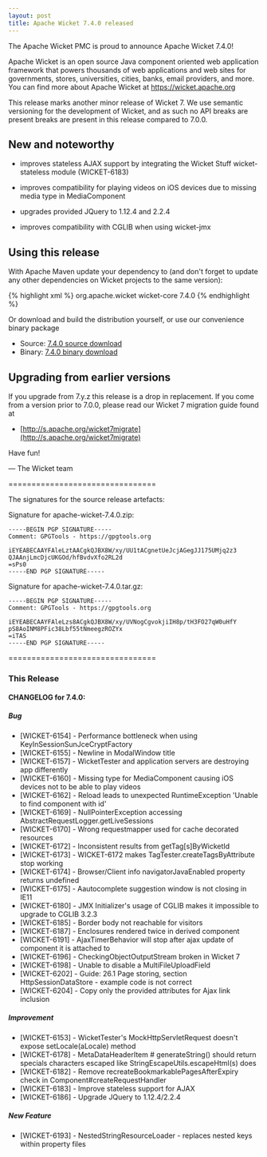```yaml
---
layout: post
title: Apache Wicket 7.4.0 released
---
```

The Apache Wicket PMC is proud to announce Apache Wicket 7.4.0!

Apache Wicket is an open source Java component oriented web application
framework that powers thousands of web applications and web sites for
governments, stores, universities, cities, banks, email providers, and
more. You can find more about Apache Wicket at https://wicket.apache.org

This release marks another minor release of Wicket 7. We
use semantic versioning for the development of Wicket, and as such no
API breaks are present breaks are present in this release compared to
7.0.0.

New and noteworthy
------------------

 - improves stateless AJAX support by integrating the Wicket Stuff
   wicket-stateless module (WICKET-6183)

 - improves compatibility for playing videos on iOS devices due to missing
   media type in MediaComponent

 - upgrades provided JQuery to 1.12.4 and 2.2.4

 - improves compatibility with CGLIB when using wicket-jmx

Using this release
------------------

With Apache Maven update your dependency to (and don't forget to
update any other dependencies on Wicket projects to the same version):

{% highlight xml %}
<dependency>
    <groupId>org.apache.wicket</groupId>
    <artifactId>wicket-core</artifactId>
    <version>7.4.0</version>
</dependency>
{% endhighlight %}

Or download and build the distribution yourself, or use our
convenience binary package

 * Source: [7.4.0 source download](http://www.apache.org/dyn/closer.cgi/wicket/7.4.0)
 * Binary: [7.4.0 binary download](http://www.apache.org/dyn/closer.cgi/wicket/7.4.0/binaries)

Upgrading from earlier versions
-------------------------------

If you upgrade from 7.y.z this release is a drop in replacement. If
you come from a version prior to 7.0.0, please read our Wicket 7
migration guide found at

 * [http://s.apache.org/wicket7migrate](http://s.apache.org/wicket7migrate)

Have fun!

— The Wicket team


================================

The signatures for the source release artefacts:


Signature for apache-wicket-7.4.0.zip:

    -----BEGIN PGP SIGNATURE-----
	Comment: GPGTools - https://gpgtools.org
	
	iEYEABECAAYFAleLztAACgkQJBX8W/xy/UU1tACgnetUeJcjAGegJJ175UMjq2z3
	QJAAnjLmcDjcUKGOd/hfBvdvXfo2RL2d
	=sPs0
    -----END PGP SIGNATURE-----

Signature for apache-wicket-7.4.0.tar.gz:

    -----BEGIN PGP SIGNATURE-----
	Comment: GPGTools - https://gpgtools.org
	
	iEYEABECAAYFAleLzs8ACgkQJBX8W/xy/UVNogCgvokjiIH8p/tH3FO27qW0uHfY
	pS8AoINM8PFic38Lbf55tNmeegzROZYx
	=iTAS
    -----END PGP SIGNATURE-----

================================

### This Release

#### CHANGELOG for 7.4.0:
    
##### Bug

* [WICKET-6154] - Performance bottleneck when using KeyInSessionSunJceCryptFactory
* [WICKET-6155] - Newline in ModalWindow title
* [WICKET-6157] - WicketTester and application servers are destroying app differently
* [WICKET-6160] - Missing type for MediaComponent causing iOS devices not to be able to play videos
* [WICKET-6162] - Reload leads to unexpected RuntimeException 'Unable to find component with id'
* [WICKET-6169] - NullPointerException accessing AbstractRequestLogger.getLiveSessions
* [WICKET-6170] - Wrong requestmapper used for cache decorated resources
* [WICKET-6172] - Inconsistent results from getTag[s]ByWicketId
* [WICKET-6173] - WICKET-6172 makes TagTester.createTagsByAttribute stop working
* [WICKET-6174] - Browser/Client info navigatorJavaEnabled property returns undefined
* [WICKET-6175] - Aautocomplete suggestion window is not closing in IE11
* [WICKET-6180] - JMX Initializer's usage of CGLIB makes it impossible to upgrade to CGLIB 3.2.3
* [WICKET-6185] - Border body not reachable for visitors
* [WICKET-6187] - Enclosures rendered twice in derived component
* [WICKET-6191] - AjaxTimerBehavior will stop after ajax update of component it is attached to
* [WICKET-6196] - CheckingObjectOutputStream broken in Wicket 7
* [WICKET-6198] - Unable to disable a MultiFileUploadField
* [WICKET-6202] - Guide: 26.1 Page storing, section HttpSessionDataStore - example code is not correct
* [WICKET-6204] - Copy only the provided attributes for Ajax link inclusion

##### Improvement

* [WICKET-6153] - WicketTester's MockHttpServletRequest doesn't expose setLocale(aLocale) method
* [WICKET-6178] - MetaDataHeaderItem # generateString() should return specials characters escaped like StringEscapeUtils.escapeHtml(s) does
* [WICKET-6182] - Remove recreateBookmarkablePagesAfterExpiry check in Component#createRequestHandler
* [WICKET-6183] - Improve stateless support for AJAX
* [WICKET-6186] - Upgrade JQuery to 1.12.4/2.2.4

##### New Feature

* [WICKET-6193] - NestedStringResourceLoader - replaces nested keys within property files
